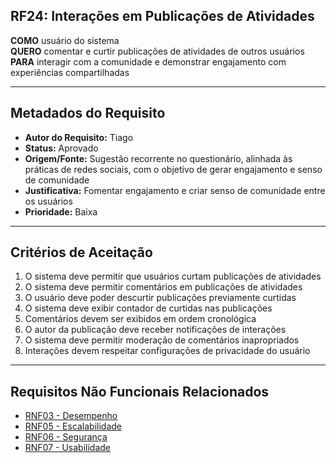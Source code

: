 ## RF24: Interações em Publicações de Atividades

**COMO** usuário do sistema  
**QUERO** comentar e curtir publicações de atividades de outros usuários  
**PARA** interagir com a comunidade e demonstrar engajamento com experiências compartilhadas

---

## Metadados do Requisito

- **Autor do Requisito:** Tiago
- **Status:** Aprovado
- **Origem/Fonte:** Sugestão recorrente no questionário, alinhada às práticas de redes sociais, com o objetivo de gerar engajamento e senso de comunidade
- **Justificativa:** Fomentar engajamento e criar senso de comunidade entre os usuários
- **Prioridade:** Baixa

---

## Critérios de Aceitação

1. O sistema deve permitir que usuários curtam publicações de atividades
2. O sistema deve permitir comentários em publicações de atividades
3. O usuário deve poder descurtir publicações previamente curtidas
4. O sistema deve exibir contador de curtidas nas publicações
5. Comentários devem ser exibidos em ordem cronológica
6. O autor da publicação deve receber notificações de interações
7. O sistema deve permitir moderação de comentários inapropriados
8. Interações devem respeitar configurações de privacidade do usuário

---

## Requisitos Não Funcionais Relacionados

- [RNF03 - Desempenho](../non_functional/RNF03.md)
- [RNF05 - Escalabilidade](../non_functional/RNF05.md)
- [RNF06 - Segurança](../non_functional/RNF06.md)
- [RNF07 - Usabilidade](../non_functional/RNF07.md)

